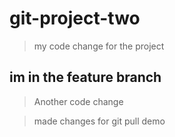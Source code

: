 # git-project-two

>my code change for the project

## im in the feature branch

>Another code change

>made changes for git pull demo
